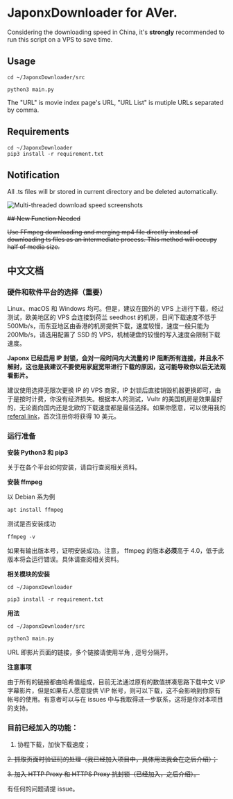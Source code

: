 # JaponxDownloader for AVer. 

Considering the downloading speed in China, it's **strongly** recommended to run this script on a VPS to save time.

## Usage

```
cd ~/JaponxDownloader/src

python3 main.py
```

The "URL" is movie index page's URL, "URL List" is mutiple URLs separated by comma.


## Requirements

```
cd ~/JaponxDownloader
pip3 install -r requirement.txt
```

## Notification

All .ts files will br stored in current directory and be deleted automatically.



![Multi-threaded download speed screenshots](https://ws1.sinaimg.cn/large/006tNc79ly1g23vk5oma6j31c202uq38.jpg)

~~## New Function Needed~~

~~Use FFmpeg downloading and merging mp4 file directly instead of downloading ts files as an intermediate process. This method will occupy half of media size.~~


## 中文文档

### 硬件和软件平台的选择（重要）
Linux、macOS 和 Windows 均可。但是，建议在国外的 VPS 上进行下载，经过测试，欧美地区的 VPS 会连接到荷兰 seedhost 的机房，日间下载速度不低于 500Mb/s，而东亚地区由香港的机房提供下载，速度较慢，速度一般只能为 200Mb/s，请选用配置了 SSD 的 VPS，机械硬盘的较慢的写入速度会限制下载速度。

**Japonx 已经启用 IP 封锁，会对一段时间内大流量的 IP 阻断所有连接，并且永不解封，这也是我建议不要使用家庭宽带进行下载的原因，这可能导致你以后无法观看影片。**

建议使用选择无限次更换 IP 的 VPS 商家，IP 封锁后直接销毁机器更换即可，由于是按时计费，你没有经济损失。根据本人的测试，Vultr 的美国机房是效果最好的，无论面向国内还是北欧的下载速度都是最佳选择。如果你愿意，可以使用我的 [referal link](https://www.vultr.com/?ref=7176364)，首次注册你将获得 10 美元。

### 运行准备

**安装 Python3 和 pip3**

关于在各个平台如何安装，请自行查阅相关资料。

**安装 ffmpeg**

以 Debian 系为例

```apt install ffmpeg```

测试是否安装成功

```ffmpeg -v```

如果有输出版本号，证明安装成功。注意， ffmpeg 的版本**必须**高于 4.0，低于此版本将会运行错误。具体请查阅相关资料。

**相关模块的安装**

```
cd ~/JaponxDownloader

pip3 install -r requirement.txt
```


**用法**

```
cd ~/JaponxDownloader/src

python3 main.py
```

URL 即影片页面的链接，多个链接请使用半角 , 逗号分隔开。


**注意事项**

由于所有的链接都由哈希值组成，目前无法通过原有的数值拼凑思路下载中文 VIP 字幕影片，但是如果有人愿意提供 VIP 帐号，则可以下载，这不会影响到你原有帐号的使用。有意者可以与在 issues 中与我取得进一步联系，这将是你对本项目的支持。



### 目前已经加入的功能：


1. 协程下载，加快下载速度；

~~2. 抓取页面时验证码的处理（我已经加入项目中，具体用法我会在之后介绍）；~~

~~3. 加入 HTTP Proxy 和 HTTPS Proxy 抗封锁（已经加入，之后介绍）。~~


有任何的问题请提 issue。



